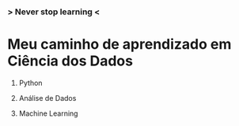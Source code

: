 ### > Never stop learning <

# Meu caminho de aprendizado em Ciência dos Dados


1. Python
  
2. Análise de Dados

3. Machine Learning
